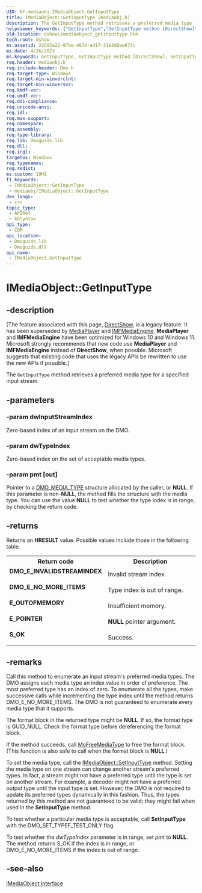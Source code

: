 ```yaml
---
UID: NF:mediaobj.IMediaObject.GetInputType
title: IMediaObject::GetInputType (mediaobj.h)
description: The GetInputType method retrieves a preferred media type for a specified input stream.
helpviewer_keywords: ["GetInputType","GetInputType method [DirectShow]","GetInputType method [DirectShow]","IMediaObject interface","IMediaObject interface [DirectShow]","GetInputType method","IMediaObject.GetInputType","IMediaObject::GetInputType","IMediaObjectGetInputType","dshow.imediaobject_getinputtype","mediaobj/IMediaObject::GetInputType"]
old-location: dshow\imediaobject_getinputtype.htm
tech.root: dshow
ms.assetid: 22693a22-97be-487d-ad17-31a2d8ee874c
ms.date: 4/26/2023
ms.keywords: GetInputType, GetInputType method [DirectShow], GetInputType method [DirectShow],IMediaObject interface, IMediaObject interface [DirectShow],GetInputType method, IMediaObject.GetInputType, IMediaObject::GetInputType, IMediaObjectGetInputType, dshow.imediaobject_getinputtype, mediaobj/IMediaObject::GetInputType
req.header: mediaobj.h
req.include-header: Dmo.h
req.target-type: Windows
req.target-min-winverclnt: 
req.target-min-winversvr: 
req.kmdf-ver: 
req.umdf-ver: 
req.ddi-compliance: 
req.unicode-ansi: 
req.idl: 
req.max-support: 
req.namespace: 
req.assembly: 
req.type-library: 
req.lib: Dmoguids.lib
req.dll: 
req.irql: 
targetos: Windows
req.typenames: 
req.redist: 
ms.custom: 19H1
f1_keywords:
 - IMediaObject::GetInputType
 - mediaobj/IMediaObject::GetInputType
dev_langs:
 - c++
topic_type:
 - APIRef
 - kbSyntax
api_type:
 - COM
api_location:
 - Dmoguids.lib
 - Dmoguids.dll
api_name:
 - IMediaObject.GetInputType
---
```


# IMediaObject::GetInputType


## -description

\[The feature associated with this page, [DirectShow](/windows/win32/directshow/directshow), is a legacy feature. It has been superseded by [MediaPlayer](/uwp/api/Windows.Media.Playback.MediaPlayer) and [IMFMediaEngine](/windows/win32/api/mfmediaengine/nn-mfmediaengine-imfmediaengine). **MediaPlayer** and **IMFMediaEngine** have been optimized for Windows 10 and Windows 11. Microsoft strongly recommends that new code use **MediaPlayer** and **IMFMediaEngine** instead of **DirectShow**, when possible. Microsoft suggests that existing code that uses the legacy APIs be rewritten to use the new APIs if possible.\]

The <code>GetInputType</code> method retrieves a preferred media type for a specified input stream.

## -parameters

### -param dwInputStreamIndex

Zero-based index of an input stream on the DMO.

### -param dwTypeIndex

Zero-based index on the set of acceptable media types.

### -param pmt [out]

Pointer to a <a href="/previous-versions/windows/desktop/api/mediaobj/ns-mediaobj-dmo_media_type">DMO_MEDIA_TYPE</a> structure allocated by the caller, or <b>NULL</b>. If this parameter is non-<b>NULL</b>, the method fills the structure with the media type. You can use the value <b>NULL</b> to test whether the type index is in range, by checking the return code.

## -returns

Returns an <b>HRESULT</b> value. Possible values include those in the following table.

<table>
<tr>
<th>Return code</th>
<th>Description</th>
</tr>
<tr>
<td width="40%">
<dl>
<dt><b>DMO_E_INVALIDSTREAMINDEX</b></dt>
</dl>
</td>
<td width="60%">
Invalid stream index.

</td>
</tr>
<tr>
<td width="40%">
<dl>
<dt><b>DMO_E_NO_MORE_ITEMS</b></dt>
</dl>
</td>
<td width="60%">
Type index is out of range.

</td>
</tr>
<tr>
<td width="40%">
<dl>
<dt><b>E_OUTOFMEMORY</b></dt>
</dl>
</td>
<td width="60%">
Insufficient memory.

</td>
</tr>
<tr>
<td width="40%">
<dl>
<dt><b>E_POINTER</b></dt>
</dl>
</td>
<td width="60%">
<b>NULL</b> pointer argument.

</td>
</tr>
<tr>
<td width="40%">
<dl>
<dt><b>S_OK</b></dt>
</dl>
</td>
<td width="60%">
Success.

</td>
</tr>
</table>

## -remarks

Call this method to enumerate an input stream's preferred media types. The DMO assigns each media type an index value in order of preference. The most preferred type has an index of zero. To enumerate all the types, make successive calls while incrementing the type index until the method returns DMO_E_NO_MORE_ITEMS. The DMO is not guaranteed to enumerate every media type that it supports.

The format block in the returned type might be <b>NULL</b>. If so, the format type is GUID_NULL. Check the format type before dereferencing the format block.

If the method succeeds, call <a href="/windows/desktop/api/dmort/nf-dmort-mofreemediatype">MoFreeMediaType</a> to free the format block. (This function is also safe to call when the format block is <b>NULL</b>.)

To set the media type, call the <a href="/windows/desktop/api/mediaobj/nf-mediaobj-imediaobject-setinputtype">IMediaObject::SetInputType</a> method. Setting the media type on one stream can change another stream's preferred types. In fact, a stream might not have a preferred type until the type is set on another stream. For example, a decoder might not have a preferred output type until the input type is set. However, the DMO is not required to update its preferred types dynamically in this fashion. Thus, the types returned by this method are not guaranteed to be valid; they might fail when used in the <b>SetInputType</b> method.

To test whether a particular media type is acceptable, call <b>SetInputType</b> with the DMO_SET_TYPEF_TEST_ONLY flag.

To test whether the <i>dwTypeIndex</i> parameter is in range, set <i>pmt</i> to <b>NULL</b>. The method returns S_OK if the index is in range, or DMO_E_NO_MORE_ITEMS if the index is out of range.

## -see-also

<a href="/windows/desktop/api/mediaobj/nn-mediaobj-imediaobject">IMediaObject Interface</a>